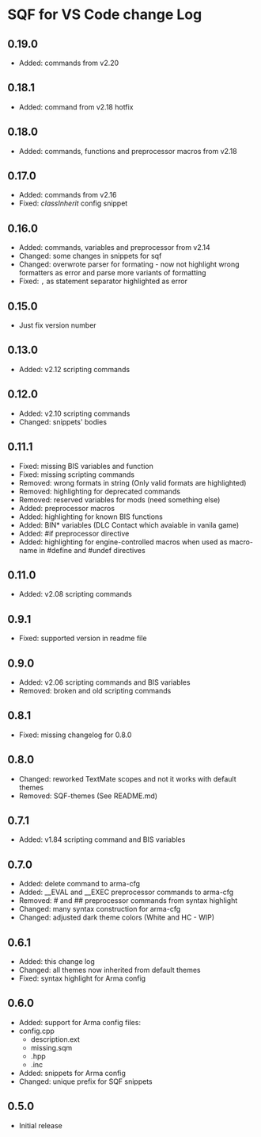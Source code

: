 # SQF for VS Code change Log

## 0.19.0

- Added: commands from v2.20

## 0.18.1

- Added: command from v2.18 hotfix

## 0.18.0

- Added: commands, functions and preprocessor macros from v2.18

## 0.17.0

- Added: commands from v2.16
- Fixed: _classInherit_ config snippet

## 0.16.0

- Added: commands, variables and preprocessor from v2.14
- Changed: some changes in snippets for sqf
- Changed: overwrote parser for formating - now not highlight wrong formatters as error and parse more variants of formatting
- Fixed: `,` as statement separator highlighted as error

## 0.15.0

- Just fix version number

## 0.13.0

- Added: v2.12 scripting commands

## 0.12.0

- Added: v2.10 scripting commands
- Changed: snippets' bodies

## 0.11.1

- Fixed: missing BIS variables and function
- Fixed: missing scripting commands
- Removed: wrong formats in string (Only valid formats are highlighted)
- Removed: highlighting for deprecated commands
- Removed: reserved variables for mods (need something else)
- Added: preprocessor macros
- Added: highlighting for known BIS functions
- Added: BIN\* variables (DLC Contact which avaiable in vanila game)
- Added: #if preprocessor directive
- Added: highlighting for engine-controlled macros when used as macro-name in #define and #undef directives

## 0.11.0

- Added: v2.08 scripting commands

## 0.9.1

- Fixed: supported version in readme file

## 0.9.0

- Added: v2.06 scripting commands and BIS variables
- Removed: broken and old scripting commands

## 0.8.1

- Fixed: missing changelog for 0.8.0

## 0.8.0

- Changed: reworked TextMate scopes and not it works with default themes
- Removed: SQF-themes (See README.md)

## 0.7.1

- Added: v1.84 scripting command and BIS variables

## 0.7.0

- Added: delete command to arma-cfg
- Added: \_\_EVAL and \_\_EXEC preprocessor commands to arma-cfg
- Removed: # and ## preprocessor commands from syntax highlight
- Changed: many syntax construction for arma-cfg
- Changed: adjusted dark theme colors (White and HC - WIP)

## 0.6.1

- Added: this change log
- Changed: all themes now inherited from default themes
- Fixed: syntax highlight for Arma config

## 0.6.0

- Added: support for Arma config files:
- config.cpp
  - description.ext
  - missing.sqm
  - .hpp
  - .inc
- Added: snippets for Arma config
- Changed: unique prefix for SQF snippets

## 0.5.0

- Initial release
